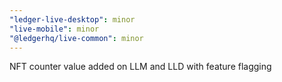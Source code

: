 ```yaml
---
"ledger-live-desktop": minor
"live-mobile": minor
"@ledgerhq/live-common": minor
---
```


NFT counter value added on LLM and LLD with feature flagging
